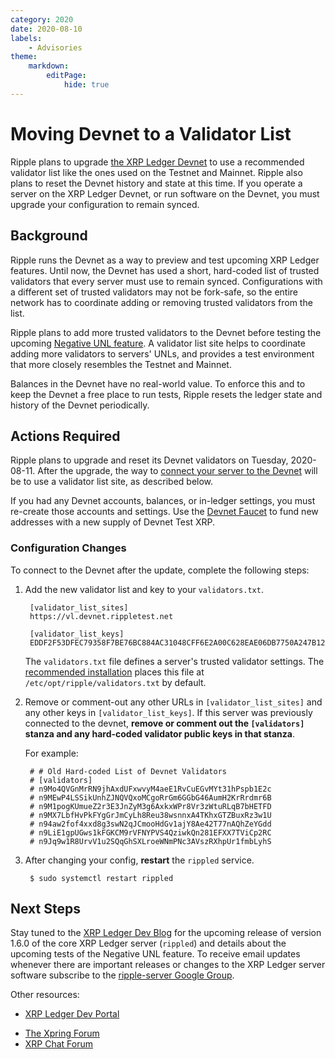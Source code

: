 ```yaml
---
category: 2020
date: 2020-08-10
labels:
    - Advisories
theme:
    markdown:
        editPage:
            hide: true
---
```

# Moving Devnet to a Validator List

Ripple plans to upgrade [the XRP Ledger Devnet](https://xrpl.org/parallel-networks.html) to use a recommended validator list like the ones used on the Testnet and Mainnet. Ripple also plans to reset the Devnet history and state at this time. If you operate a server on the XRP Ledger Devnet, or run software on the Devnet, you must upgrade your configuration to remain synced.

<!-- BREAK -->

## Background

Ripple runs the Devnet as a way to preview and test upcoming XRP Ledger features. Until now, the Devnet has used a short, hard-coded list of trusted validators that every server must use to remain synced. Configurations with a different set of trusted validators may not be fork-safe, so the entire network has to coordinate adding or removing trusted validators from the list.

Ripple plans to add more trusted validators to the Devnet before testing the upcoming [Negative UNL feature](https://www.xrpchat.com/topic/33072-suggestion-robustness-improvements/). A validator list site helps to coordinate adding more validators to servers' UNLs, and provides a test environment that more closely resembles the Testnet and Mainnet.

Balances in the Devnet have no real-world value. To enforce this and to keep the Devnet a free place to run tests, Ripple resets the ledger state and history of the Devnet periodically.


## Actions Required

Ripple plans to upgrade and reset its Devnet validators on Tuesday, 2020-08-11. After the upgrade, the way to [connect your server to the Devnet](https://xrpl.org/connect-your-rippled-to-the-xrp-test-net.html) will be to use a validator list site, as described below.

If you had any Devnet accounts, balances, or in-ledger settings, you must re-create those accounts and settings. Use the [Devnet Faucet](https://xrpl.org/xrp-testnet-faucet.html) to fund new addresses with a new supply of Devnet Test XRP.


### Configuration Changes

To connect to the Devnet after the update, complete the following steps:

1. Add the new validator list and key to your `validators.txt`.

        [validator_list_sites]
        https://vl.devnet.rippletest.net

        [validator_list_keys]
        EDDF2F53DFEC79358F7BE76BC884AC31048CFF6E2A00C628EAE06DB7750A247B12

    The `validators.txt` file defines a server's trusted validator settings. The [recommended installation](https://xrpl.org/install-rippled.html) places this file at `/etc/opt/ripple/validators.txt` by default.

2. Remove or comment-out any other URLs in `[validator_list_sites]` and any other keys in `[validator_list_keys]`. If this server was previously connected to the devnet, **remove or comment out the `[validators]` stanza and any hard-coded validator public keys in that stanza**.

    For example:

        # # Old Hard-coded List of Devnet Validators
        # [validators]
        # n9Mo4QVGnMrRN9jhAxdUFxwvyM4aeE1RvCuEGvMYt31hPspb1E2c
        # n9MEwP4LSSikUnhZJNQVQxoMCgoRrGm6GGbG46AumH2KrRrdmr6B
        # n9M1pogKUmueZ2r3E3JnZyM3g6AxkxWPr8Vr3zWtuRLqB7bHETFD
        # n9MX7LbfHvPkFYgGrJmCyLh8Reu38wsnnxA4TKhxGTZBuxRz3w1U
        # n94aw2fof4xxd8g3swN2qJCmooHdGv1ajY8Ae42T77nAQhZeYGdd
        # n9LiE1gpUGws1kFGKCM9rVFNYPVS4QziwkQn281EFXX7TViCp2RC
        # n9Jq9w1R8UrvV1u2SQqGhSXLroeWNmPNc3AVszRXhpUr1fmbLyhS

3. After changing your config, **restart** the `rippled` service.

        $ sudo systemctl restart rippled


## Next Steps

Stay tuned to the [XRP Ledger Dev Blog](https://xrpl.org/blog/) for the upcoming release of version 1.6.0 of the core XRP Ledger server (`rippled`) and details about the upcoming tests of the Negative UNL feature. To receive email updates whenever there are important releases or changes to the XRP Ledger server software subscribe to the [ripple-server Google Group](https://groups.google.com/forum/#!forum/ripple-server).

Other resources:

- [XRP Ledger Dev Portal](https://xrpl.org/)
* [The Xpring Forum](https://forum.xpring.io/)
* [XRP Chat Forum](http://www.xrpchat.com/)
